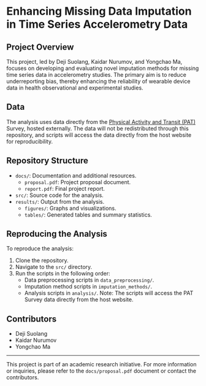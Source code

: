 # Enhancing Missing Data Imputation in Time Series Accelerometry Data

## Project Overview
This project, led by Deji Suolang, Kaidar Nurumov, and Yongchao Ma, focuses on developing and evaluating novel imputation methods for missing time series data in accelerometry studies.
The primary aim is to reduce underreporting bias, thereby enhancing the reliability of wearable device data in health observational and experimental studies.

## Data
The analysis uses data directly from the [Physical Activity and Transit (PAT)](https://www.nyc.gov/site/doh/data/data-sets/physical-activity-and-transit-survey.page) Survey, hosted externally.
The data will not be redistributed through this repository, and scripts will access the data directly from the host website for reproducibility.

## Repository Structure
- `docs/`: Documentation and additional resources.
  - `proposal.pdf`: Project proposal document.
  - `report.pdf`: Final project report.
- `src/`: Source code for the analysis.
- `results/`: Output from the analysis.
  - `figures/`: Graphs and visualizations.
  - `tables/`: Generated tables and summary statistics.

## Reproducing the Analysis
To reproduce the analysis:
1. Clone the repository.
2. Navigate to the `src/` directory.
3. Run the scripts in the following order:
   - Data preprocessing scripts in `data_preprocessing/`.
   - Imputation method scripts in `imputation_methods/`.
   - Analysis scripts in `analysis/`.
   Note: The scripts will access the PAT Survey data directly from the host website.

## Contributors
- Deji Suolang
- Kaidar Nurumov
- Yongchao Ma

---

This project is part of an academic research initiative. For more information or inquiries, please refer to the `docs/proposal.pdf` document or contact the contributors.
